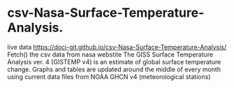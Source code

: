 # csv-Nasa-Surface-Temperature-Analysis.
live data https://doci-git.github.io/csv-Nasa-Surface-Temperature-Analysis/
Fetch() the csv data from nasa webstite 
The GISS Surface Temperature Analysis ver. 4 (GISTEMP v4) is an estimate of global surface temperature change. Graphs and tables are updated around the middle of every month using current data files from NOAA GHCN v4 (meteorological stations) 
